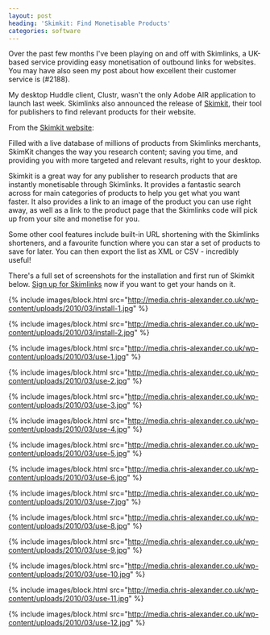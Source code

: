 ```yaml
---
layout: post
heading: 'Skimkit: Find Monetisable Products'
categories: software
---
```


Over the past few months I've been playing on and off with Skimlinks, a UK-based service providing easy monetisation of outbound links for websites. You may have also seen my post about how excellent their customer service is (#2188).

My desktop Huddle client, Clustr, wasn't the only Adobe AIR application to launch last week. Skimlinks also announced the release of [Skimkit](http://skimlinks.com/skimkit), their tool for publishers to find relevant products for their website.

From the [Skimkit website](http://skimlinks.com/skimkit):

Filled with a live database of millions of products from Skimlinks merchants, SkimKit changes the way you research content; saving you time, and providing you with more targeted and relevant results, right to your desktop.

Skimkit is a great way for any publisher to research products that are instantly monetisable through Skimlinks. It provides a fantastic search across for main categories of products to help you get what you want faster. It also provides a link to an image of the product you can use right away, as well as a link to the product page that the Skimlinks code will pick up from your site and monetise for you.

Some other cool features include built-in URL shortening with the Skimlinks shorteners, and a favourite function where you can star a set of products to save for later. You can then export the list as XML or CSV - incredibly useful!

There's a full set of screenshots for the installation and first run of Skimkit below. [Sign up for Skimlinks](http://skimlinks.com/register) now if you want to get your hands on it.

{% include images/block.html src="http://media.chris-alexander.co.uk/wp-content/uploads/2010/03/install-1.jpg" %}

{% include images/block.html src="http://media.chris-alexander.co.uk/wp-content/uploads/2010/03/install-2.jpg" %}

{% include images/block.html src="http://media.chris-alexander.co.uk/wp-content/uploads/2010/03/use-1.jpg" %}

{% include images/block.html src="http://media.chris-alexander.co.uk/wp-content/uploads/2010/03/use-2.jpg" %}

{% include images/block.html src="http://media.chris-alexander.co.uk/wp-content/uploads/2010/03/use-3.jpg" %}

{% include images/block.html src="http://media.chris-alexander.co.uk/wp-content/uploads/2010/03/use-4.jpg" %}

{% include images/block.html src="http://media.chris-alexander.co.uk/wp-content/uploads/2010/03/use-5.jpg" %}

{% include images/block.html src="http://media.chris-alexander.co.uk/wp-content/uploads/2010/03/use-6.jpg" %}

{% include images/block.html src="http://media.chris-alexander.co.uk/wp-content/uploads/2010/03/use-7.jpg" %}

{% include images/block.html src="http://media.chris-alexander.co.uk/wp-content/uploads/2010/03/use-8.jpg" %}

{% include images/block.html src="http://media.chris-alexander.co.uk/wp-content/uploads/2010/03/use-9.jpg" %}

{% include images/block.html src="http://media.chris-alexander.co.uk/wp-content/uploads/2010/03/use-10.jpg" %}

{% include images/block.html src="http://media.chris-alexander.co.uk/wp-content/uploads/2010/03/use-11.jpg" %}

{% include images/block.html src="http://media.chris-alexander.co.uk/wp-content/uploads/2010/03/use-12.jpg" %}